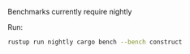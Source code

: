 Benchmarks currently require nightly

Run:
```bash
rustup run nightly cargo bench --bench construct
```